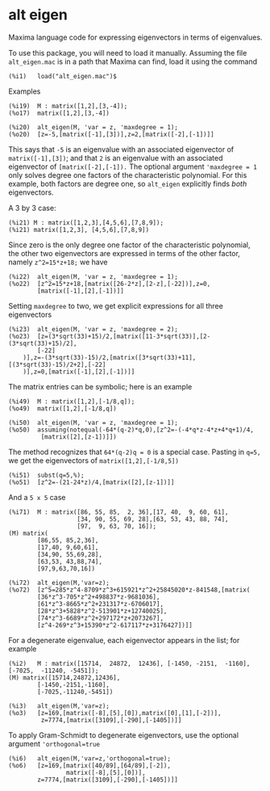 # alt eigen

 Maxima language code for expressing eigenvectors in terms of eigenvalues.

To use this package, you will need to load it manually. Assuming the file 
`alt_eigen.mac` is in a path that Maxima can find, load it using the command
 ~~~
(%i1)	load("alt_eigen.mac")$
~~~
Examples
~~~
(%i19)	M : matrix([1,2],[3,-4]);
(%o17)	matrix([1,2],[3,-4])

(%i20)	alt_eigen(M, 'var = z, 'maxdegree = 1);
(%o20)	[z=-5,[matrix([-1],[3])],z=2,[matrix([-2],[-1])]]
 ~~~
 This says that `-5` is an eigenvalue with an associated eigenvector of 
 `matrix([-1],[3])`; and that `2` is an eigenvalue with an associated eigenvector of
 `[matrix([-2],[-1]).`  The optional argument `'maxdegree = 1` only solves degree one factors of the characteristic polynomial. For this example, both factors are degree one, so `alt_eigen` explicitly finds _both_ eigenvectors.

A 3 by 3 case:
 ~~~
 (%i21)	M : matrix([1,2,3],[4,5,6],[7,8,9]);
 (%i21)	matrix([1,2,3],	[4,5,6],[7,8,9])
~~~
Since zero is the only degree one factor of the characteristic polynomial, the
other two eigenvectors are expressed in terms of the other factor, namely 
`z^2=15*z+18;` we have
~~~
(%i22)	alt_eigen(M, 'var = z, 'maxdegree = 1);
(%o22)	[z^2=15*z+18,[matrix([26-2*z],[2-z],[-22])],z=0,
        [matrix([-1],[2],[-1])]]
~~~
Setting `maxdegree` to two, we get explicit expressions for all three eigenvectors
~~~
(%i23)	alt_eigen(M, 'var = z, 'maxdegree = 2);
(%o23)	[z=(3*sqrt(33)+15)/2,[matrix([11-3*sqrt(33)],[2-(3*sqrt(33)+15)/2],
		[-22]
	)],z=-(3*sqrt(33)-15)/2,[matrix([3*sqrt(33)+11],[(3*sqrt(33)-15)/2+2],[-22]
	)],z=0,[matrix([-1],[2],[-1])]]
 ~~~

 The matrix entries can be symbolic; here is an example
 ~~~
(%i49)	M : matrix([1,2],[-1/8,q]);
(%o49)	matrix([1,2],[-1/8,q])

(%i50)	alt_eigen(M, 'var = z, 'maxdegree = 1);
(%o50)	assuming(notequal(-64*(q-2)*q,0),[z^2=-(-4*q*z-4*z+4*q+1)/4,
          [matrix([2],[z-1])]])
~~~
The method recognizes that `64*(q-2)q = 0` is a special case. Pasting in `q=5,` we get the eigenvectors of `matrix([1,2],[-1/8,5])`
~~~
(%i51)	subst(q=5,%);
(%o51)	[z^2=-(21-24*z)/4,[matrix([2],[z-1])]]
 ~~~

And a `5 x 5` case

~~~
(%i71)	M : matrix([86, 55, 85,  2, 36],[17, 40,  9, 60, 61],
                   [34, 90, 55, 69, 28],[63, 53, 43, 88, 74],
                   [97,  9, 63, 70, 16]);
(M)	matrix(
		[86,55,	85,2,36],
		[17,40,	9,60,61],
		[34,90,	55,69,28],
		[63,53,	43,88,74],
		[97,9,63,70,16])

(%i72)	alt_eigen(M,'var=z);
(%o72)	[z^5=285*z^4-8709*z^3+615921*z^2+25845020*z-841548,[matrix(
		[36*z^3-705*z^2+498837*z-9681036],
		[61*z^3-8665*z^2+231317*z-6706017],
		[28*z^3+5828*z^2-513901*z+12740025],
		[74*z^3-6689*z^2+297172*z+2073267],
		[z^4-269*z^3+15390*z^2-617117*z+3176427])]]
~~~
For a degenerate eigenvalue, each eigenvector appears in the list; for example
~~~
(%i2)	M : matrix([15714,  24872,  12436], [-1450, -2151,  -1160],[-7025,  -11240, -5451]);
(M)	matrix([15714,24872,12436],
		[-1450,-2151,-1160],
		[-7025,-11240,-5451])

(%i3)	alt_eigen(M,'var=z);
(%o3)	[z=169,[matrix([-8],[5],[0]),matrix([0],[1],[-2])],
         z=7774,[matrix([3109],[-290],[-1405])]]
~~~
To apply Gram-Schmidt to degenerate eigenvectors, use the optional argument 
`'orthogonal=true`
~~~
(%i6)	alt_eigen(M,'var=z,'orthogonal=true);
(%o6)	[z=169,[matrix([40/89],[64/89],[-2]),
                matrix([-8],[5],[0])],
		z=7774,[matrix([3109],[-290],[-1405])]]
~~~
